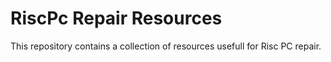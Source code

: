# RiscPc Repair Resources

This repository contains a collection of resources usefull for Risc PC repair.
